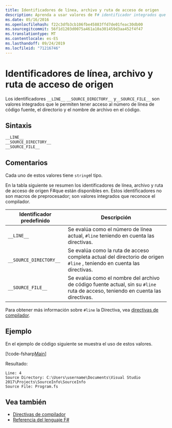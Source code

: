```yaml
---
title: Identificadores de línea, archivo y ruta de acceso de origen
description: Aprenda a usar valores de F# identificador integrados que le permiten tener acceso al número de línea de código fuente, el directorio y el nombre de archivo en el código.
ms.date: 05/16/2016
ms.openlocfilehash: f22c3dfb3cb106fbe45883ffd7de01feac30db00
ms.sourcegitcommit: 56f1d1203d0075a461a10a301459d3aa452f4f47
ms.translationtype: MT
ms.contentlocale: es-ES
ms.lasthandoff: 09/24/2019
ms.locfileid: "71216746"
---
```

# <a name="source-line-file-and-path-identifiers"></a>Identificadores de línea, archivo y ruta de acceso de origen

Los identificadores `__LINE__` `__SOURCE_DIRECTORY__` y`__SOURCE_FILE__` son valores integrados que le permiten tener acceso al número de línea de código fuente, el directorio y el nombre de archivo en el código.

## <a name="syntax"></a>Sintaxis

```fsharp
__LINE__
__SOURCE_DIRECTORY__
__SOURCE_FILE__
```

## <a name="remarks"></a>Comentarios

Cada uno de estos valores tiene `string`el tipo.

En la tabla siguiente se resumen los identificadores de línea, archivo y ruta de acceso de origen F#que están disponibles en. Estos identificadores no son macros de preprocesador; son valores integrados que reconoce el compilador.

|Identificador predefinido|Descripción|
|---------------------|-----------|
|`__LINE__`|Se evalúa como el número de línea actual, `#line` teniendo en cuenta las directivas.|
|`__SOURCE_DIRECTORY__`|Se evalúa como la ruta de acceso completa actual del directorio de origen `#line` , teniendo en cuenta las directivas.|
|`__SOURCE_FILE__`|Se evalúa como el nombre del archivo de código fuente actual, sin su `#line` ruta de acceso, teniendo en cuenta las directivas.|

Para obtener más información sobre `#line` la Directiva, vea [directivas de compilador](compiler-directives.md).

## <a name="example"></a>Ejemplo

En el ejemplo de código siguiente se muestra el uso de estos valores.

[!code-fsharp[Main](~/samples/snippets/fsharp/lang-ref-2/snippet7401.fs)]

Resultado:

```console
Line: 4
Source Directory: C:\Users\username\Documents\Visual Studio 2017\Projects\SourceInfo\SourceInfo
Source File: Program.fs
```

## <a name="see-also"></a>Vea también

- [Directivas de compilador](compiler-directives.md)
- [Referencia del lenguaje F#](index.md)
